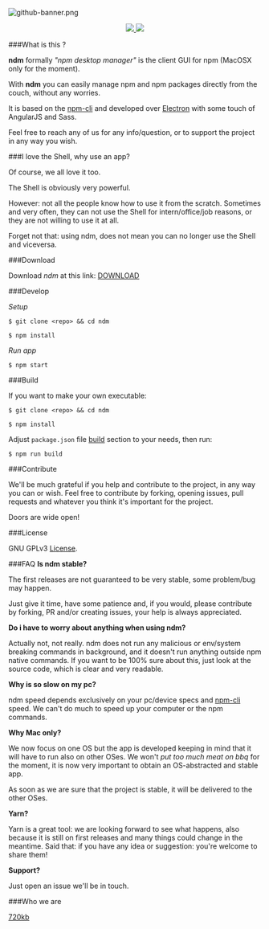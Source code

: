 ![github-banner.png](http://i.imgur.com/ZxOCrmo.png)

<p align="center" style="text-align:center">

<a href="https://github.com/720kb/ndm/blob/master/LICENSE.md" target="_blank">
<img src="https://img.shields.io/aur/license/yaourt.svg"/>
</a>
<a href="https://gitter.im/720kb/ndm" target="_blank">
<img src="https://img.shields.io/gitter/room/ndm/ndm.js.svg"/>
</a>
</p>

###What is this ?

**ndm** formally _"npm desktop manager"_ is the client GUI for npm (MacOSX only for the moment).

With **ndm** you can easily manage npm and npm packages directly from the couch, without any worries.

It is based on the [npm-cli](https://docs.npmjs.com/cli/npm) and developed over [Electron](https://github.com/electron/electron) with some touch of AngularJS and Sass.

Feel free to reach any of us for any info/question, or to support the project in any way you wish.

###I love the Shell, why use an app?

Of course, we all love it too.

The Shell is obviously very powerful.

However: not all the people know how to use it from the scratch.
Sometimes and very often, they can not use the Shell for intern/office/job reasons, or they are not willing to use it at all.

Forget not that: using ndm, does not mean you can no longer use the Shell and viceversa.

###Download

Download *ndm* at this link: [DOWNLOAD](https://github.com/720kb/ndm/releases/)

###Develop

_Setup_

`$ git clone <repo> && cd ndm`

`$ npm install`

_Run app_

`$ npm start`


###Build

If you want to make your own executable:

`$ git clone <repo> && cd ndm`

`$ npm install`

Adjust `package.json` file [build](https://github.com/720kb/ndm/blob/master/package.json#L20) section to your needs, then run:

`$ npm run build`


###Contribute

We'll be much grateful if you help and contribute to the project, in any way you can or wish.
Feel free to contribute by forking, opening issues, pull requests and whatever you think it's important for the project.

Doors are wide open!

###License

GNU GPLv3 [License](LICENSE.md).

###FAQ
**Is ndm stable?**

The first releases are not guaranteed to be very stable, some problem/bug may happen.

Just give it time, have some patience and, if you would, please contribute by forking, PR and/or creating issues, your help is always appreciated.

**Do i have to worry about anything when using ndm?**

Actually not, not really.
ndm does not run any malicious or env/system breaking commands in background, and it doesn't run anything outside npm native commands.
If you want to be 100% sure about this, just look at the source code, which is clear and very readable.

**Why is so slow on my pc?**

ndm speed depends exclusively on your pc/device specs and [npm-cli](https://docs.npmjs.com/cli/npm) speed.
We can't do much to speed up your computer or the npm commands.

**Why Mac only?**

We now focus on one OS but the app is developed keeping in mind that it will have to run also on other OSes. We won't _put too much meat on bbq_ for the moment, it is now very important to obtain an OS-abstracted and stable app.

As soon as we are sure that the project is stable, it will be delivered to the other OSes.

**Yarn?**

Yarn is a great tool: we are looking forward to see what happens, also because it is still on first releases and many things could change in the meantime. Said that: if you have any idea or suggestion: you're welcome to share them!

**Support?**

Just open an issue we'll be in touch.

###Who we are

[720kb](https://720kb.net)
